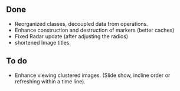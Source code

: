 ## Done ##

  * Reorganized classes, decoupled data from operations.
  * Enhance construction and destruction of markers (better caches)
  * Fixed Radar update (after adjusting the radios)
  * shortened Image titles.

## To do ##

  * Enhance viewing clustered images. (Slide show, incline order or refreshing within a time line).